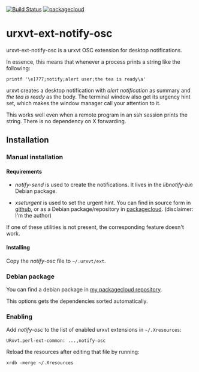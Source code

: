 [![Build Status](https://travis-ci.com/lpenz/urxvt-ext-notify-osc.png?branch=master)](https://travis-ci.com/lpenz/urxvt-ext-notify-osc) 
[![packagecloud](https://img.shields.io/badge/deb-packagecloud.io-844fec.svg)](https://packagecloud.io/lpenz/lpenz)

urxvt-ext-notify-osc
====================

urxvt-ext-notify-osc is a urxvt OSC extension for desktop
notifications.

In essence, this means that whenever a process prints a string like
the following:

```shell
printf '\e]777;notify;alert user;the tea is ready\a'
```

urxvt creates a desktop notification with *alert notification* as
summary and *the tea is ready* as the body. The terminal window also
get its urgency hint set, which makes the window manager call your
attention to it.

This works well even when a remote program in an ssh session prints
the string. There is no dependency on X forwarding.


## Installation

### Manual installation

#### Requirements

- *notify-send* is used to create the notifications. It lives
  in the *libnotify-bin* Debian package.

- *xseturgent* is used to set the urgent hint. You can find in source
  form in [github](https://github.com/lpenz/xseturgent), or as a
  Debian package/repository
  in [packagecloud](https://packagecloud.io/lpenz/lpenz).
  (disclaimer: I'm the author)

If one of these utilities is not present, the corresponding feature
doesn't work.


#### Installing

Copy the *notify-osc* file to `~/.urxvt/ext`.


### Debian package

You can find a debian package
in [my packagecloud repository](https://packagecloud.io/lpenz/lpenz).

This options gets the dependencies sorted automatically.


### Enabling

Add *notify-osc* to the list of enabled urxvt extensions in `~/.Xresources`:

```
URxvt.perl-ext-common: ...,notify-osc
```

Reload the resources after editing that file by running:

```shell
xrdb -merge ~/.Xresources
```

